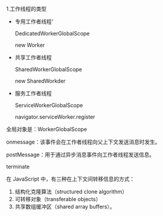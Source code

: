 1.工作线程的类型

- 专用工作者线程‘

  DedicatedWorkerGlobalScope

  new Worker

- 共享工作者线程

  SharedWorkerGlobalScope

  new SharedWorkder

- 服务工作者线程

  ServiceWorkerGlobalScope

  navigator.serviceWorker.register

全局对象是：WorkerGlobalScope

onmessage：该事件会在工作者线程向父上下文发送消息时发生。

postMessage：用于通过异步消息事件向工作者线程发送信息。

terminate

在 JavaScript 中，有三种在上下文间转移信息的方式：

1. 结构化克隆算法（structured clone algorithm）
2. 可转移对象（transferable objects）
3. 共享数组缓冲区（shared array buffers）。

[1]: https://github.com/mdn/dom-examples/tree/main/web-workers	" Web-workers 例子"

